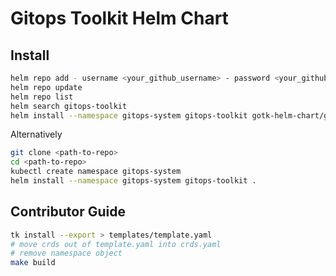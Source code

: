 # Gitops Toolkit Helm Chart

## Install

```sh
helm repo add - username <your_github_username> - password <your_github_token> gotk-helm-chart 'https://raw.githubusercontent.com/saada/gotk-helm-chart/master/'
helm repo update
helm repo list
helm search gitops-toolkit
helm install --namespace gitops-system gitops-toolkit gotk-helm-chart/gitops-toolkit
```

Alternatively

```sh
git clone <path-to-repo>
cd <path-to-repo>
kubectl create namespace gitops-system
helm install --namespace gitops-system gitops-toolkit .
```

## Contributor Guide

```sh
tk install --export > templates/template.yaml
# move crds out of template.yaml into crds.yaml
# remove namespace object
make build
```